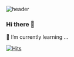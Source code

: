 ![header](https://capsule-render.vercel.app/api?type=slice&color=auto)

### Hi there 👋
🌱 I’m currently learning ...   

[![Hits](https://hits.seeyoufarm.com/api/count/incr/badge.svg?url=https%3A%2F%2Fgithub.com%2Fgjbae1212%2Fhit-counter&count_bg=%23E6C9FF&title_bg=%23555555&icon=&icon_color=%23E7E7E7&title=hits&edge_flat=false)](https://hits.seeyoufarm.com)
